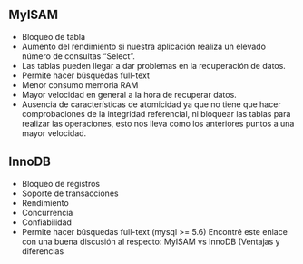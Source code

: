 ## MyISAM

- Bloqueo de tabla
- Aumento del rendimiento si nuestra aplicación realiza un elevado número de consultas “Select”.
- Las tablas pueden llegar a dar problemas en la recuperación de datos.
- Permite hacer búsquedas full-text
- Menor consumo memoria RAM
- Mayor velocidad en general a la hora de recuperar datos.
- Ausencia de características de atomicidad ya que no tiene que hacer comprobaciones de la integridad referencial, ni bloquear las tablas para realizar las operaciones, esto nos lleva como los anteriores puntos a una mayor velocidad.

## InnoDB

- Bloqueo de registros
- Soporte de transacciones
- Rendimiento
- Concurrencia
- Confiabilidad
- Permite hacer búsquedas full-text (mysql >= 5.6)
Encontré este enlace con una buena discusión al respecto: MyISAM vs InnoDB (Ventajas y diferencias